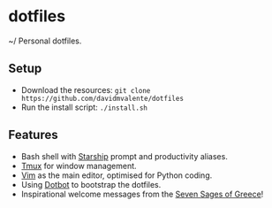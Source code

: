 # dotfiles
~/ Personal dotfiles.

## Setup

- Download the resources: `git clone https://github.com/davidmvalente/dotfiles`
- Run the install script: `./install.sh`

## Features

- Bash shell with [Starship](https://starship.rs/) prompt and productivity aliases.
- [Tmux](https://github.com/tmux/tmux) for window management.
- [Vim](https://github.com/vim/vim) as the main editor, optimised for Python coding.
- Using [Dotbot](https://github.com/anishathalye/dotbot) to bootstrap the dotfiles.
- Inspirational welcome messages from the [Seven Sages of Greece](https://en.wikipedia.org/wiki/Seven_Sages_of_Greece)! 

